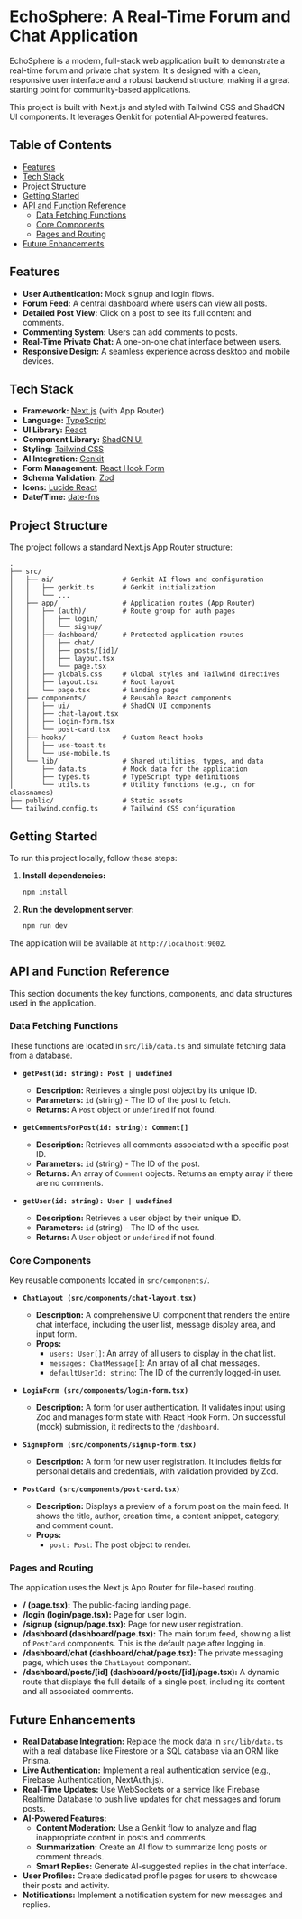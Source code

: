 # EchoSphere: A Real-Time Forum and Chat Application

EchoSphere is a modern, full-stack web application built to demonstrate a real-time forum and private chat system. It's designed with a clean, responsive user interface and a robust backend structure, making it a great starting point for community-based applications.

This project is built with Next.js and styled with Tailwind CSS and ShadCN UI components. It leverages Genkit for potential AI-powered features.

## Table of Contents

- [Features](#features)
- [Tech Stack](#tech-stack)
- [Project Structure](#project-structure)
- [Getting Started](#getting-started)
- [API and Function Reference](#api-and-function-reference)
  - [Data Fetching Functions](#data-fetching-functions)
  - [Core Components](#core-components)
  - [Pages and Routing](#pages-and-routing)
- [Future Enhancements](#future-enhancements)

## Features

-   **User Authentication:** Mock signup and login flows.
-   **Forum Feed:** A central dashboard where users can view all posts.
-   **Detailed Post View:** Click on a post to see its full content and comments.
-   **Commenting System:** Users can add comments to posts.
-   **Real-Time Private Chat:** A one-on-one chat interface between users.
-   **Responsive Design:** A seamless experience across desktop and mobile devices.

## Tech Stack

-   **Framework:** [Next.js](https://nextjs.org/) (with App Router)
-   **Language:** [TypeScript](https://www.typescriptlang.org/)
-   **UI Library:** [React](https://reactjs.org/)
-   **Component Library:** [ShadCN UI](https://ui.shadcn.com/)
-   **Styling:** [Tailwind CSS](https://tailwindcss.com/)
-   **AI Integration:** [Genkit](https://firebase.google.com/docs/genkit)
-   **Form Management:** [React Hook Form](https://react-hook-form.com/)
-   **Schema Validation:** [Zod](https://zod.dev/)
-   **Icons:** [Lucide React](https://lucide.dev/guide/packages/lucide-react)
-   **Date/Time:** [date-fns](https://date-fns.org/)

## Project Structure

The project follows a standard Next.js App Router structure:

```
.
├── src/
│   ├── ai/                 # Genkit AI flows and configuration
│   │   ├── genkit.ts       # Genkit initialization
│   │   └── ...
│   ├── app/                # Application routes (App Router)
│   │   ├── (auth)/         # Route group for auth pages
│   │   │   ├── login/
│   │   │   └── signup/
│   │   ├── dashboard/      # Protected application routes
│   │   │   ├── chat/
│   │   │   ├── posts/[id]/
│   │   │   ├── layout.tsx
│   │   │   └── page.tsx
│   │   ├── globals.css     # Global styles and Tailwind directives
│   │   ├── layout.tsx      # Root layout
│   │   └── page.tsx        # Landing page
│   ├── components/         # Reusable React components
│   │   ├── ui/             # ShadCN UI components
│   │   ├── chat-layout.tsx
│   │   ├── login-form.tsx
│   │   └── post-card.tsx
│   ├── hooks/              # Custom React hooks
│   │   ├── use-toast.ts
│   │   └── use-mobile.ts
│   └── lib/                # Shared utilities, types, and data
│       ├── data.ts         # Mock data for the application
│       ├── types.ts        # TypeScript type definitions
│       └── utils.ts        # Utility functions (e.g., cn for classnames)
├── public/                 # Static assets
└── tailwind.config.ts      # Tailwind CSS configuration
```

## Getting Started

To run this project locally, follow these steps:

1.  **Install dependencies:**
    ```bash
    npm install
    ```

2.  **Run the development server:**
    ```bash
    npm run dev
    ```

The application will be available at `http://localhost:9002`.

## API and Function Reference

This section documents the key functions, components, and data structures used in the application.

### Data Fetching Functions

These functions are located in `src/lib/data.ts` and simulate fetching data from a database.

-   **`getPost(id: string): Post | undefined`**
    -   **Description:** Retrieves a single post object by its unique ID.
    -   **Parameters:** `id` (string) - The ID of the post to fetch.
    -   **Returns:** A `Post` object or `undefined` if not found.

-   **`getCommentsForPost(id: string): Comment[]`**
    -   **Description:** Retrieves all comments associated with a specific post ID.
    -   **Parameters:** `id` (string) - The ID of the post.
    -   **Returns:** An array of `Comment` objects. Returns an empty array if there are no comments.

-   **`getUser(id: string): User | undefined`**
    -   **Description:** Retrieves a user object by their unique ID.
    -   **Parameters:** `id` (string) - The ID of the user.
    -   **Returns:** A `User` object or `undefined` if not found.

### Core Components

Key reusable components located in `src/components/`.

-   **`ChatLayout (src/components/chat-layout.tsx)`**
    -   **Description:** A comprehensive UI component that renders the entire chat interface, including the user list, message display area, and input form.
    -   **Props:**
        -   `users: User[]`: An array of all users to display in the chat list.
        -   `messages: ChatMessage[]`: An array of all chat messages.
        -   `defaultUserId: string`: The ID of the currently logged-in user.

-   **`LoginForm (src/components/login-form.tsx)`**
    -   **Description:** A form for user authentication. It validates input using Zod and manages form state with React Hook Form. On successful (mock) submission, it redirects to the `/dashboard`.

-   **`SignupForm (src/components/signup-form.tsx)`**
    -   **Description:** A form for new user registration. It includes fields for personal details and credentials, with validation provided by Zod.

-   **`PostCard (src/components/post-card.tsx)`**
    -   **Description:** Displays a preview of a forum post on the main feed. It shows the title, author, creation time, a content snippet, category, and comment count.
    -   **Props:**
        -   `post: Post`: The post object to render.

### Pages and Routing

The application uses the Next.js App Router for file-based routing.

-   **/ (page.tsx):** The public-facing landing page.
-   **/login (login/page.tsx):** Page for user login.
-   **/signup (signup/page.tsx):** Page for new user registration.
-   **/dashboard (dashboard/page.tsx):** The main forum feed, showing a list of `PostCard` components. This is the default page after logging in.
-   **/dashboard/chat (dashboard/chat/page.tsx):** The private messaging page, which uses the `ChatLayout` component.
-   **/dashboard/posts/[id] (dashboard/posts/[id]/page.tsx):** A dynamic route that displays the full details of a single post, including its content and all associated comments.

## Future Enhancements

-   **Real Database Integration:** Replace the mock data in `src/lib/data.ts` with a real database like Firestore or a SQL database via an ORM like Prisma.
-   **Live Authentication:** Implement a real authentication service (e.g., Firebase Authentication, NextAuth.js).
-   **Real-Time Updates:** Use WebSockets or a service like Firebase Realtime Database to push live updates for chat messages and forum posts.
-   **AI-Powered Features:**
    -   **Content Moderation:** Use a Genkit flow to analyze and flag inappropriate content in posts and comments.
    -   **Summarization:** Create an AI flow to summarize long posts or comment threads.
    -   **Smart Replies:** Generate AI-suggested replies in the chat interface.
-   **User Profiles:** Create dedicated profile pages for users to showcase their posts and activity.
-   **Notifications:** Implement a notification system for new messages and replies.
